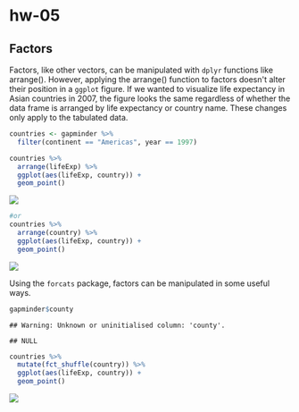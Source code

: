 hw-05
================

Factors
-------

Factors, like other vectors, can be manipulated with `dplyr` functions like arrange(). However, applying the arrange() function to factors doesn't alter their position in a `ggplot` figure. If we wanted to visualize life expectancy in Asian countries in 2007, the figure looks the same regardless of whether the data frame is arranged by life expectancy or country name. These changes only apply to the tabulated data.

``` r
countries <- gapminder %>% 
  filter(continent == "Americas", year == 1997)

countries %>% 
  arrange(lifeExp) %>% 
  ggplot(aes(lifeExp, country)) +
  geom_point()
```

![](hw05_files/figure-markdown_github/unnamed-chunk-1-1.png)

``` r
#or
countries %>% 
  arrange(country) %>% 
  ggplot(aes(lifeExp, country)) +
  geom_point()
```

![](hw05_files/figure-markdown_github/unnamed-chunk-1-2.png)

Using the `forcats` package, factors can be manipulated in some useful ways.

``` r
gapminder$county
```

    ## Warning: Unknown or uninitialised column: 'county'.

    ## NULL

``` r
countries %>% 
  mutate(fct_shuffle(country)) %>% 
  ggplot(aes(lifeExp, country)) +
  geom_point()
```

![](hw05_files/figure-markdown_github/unnamed-chunk-2-1.png)
